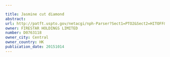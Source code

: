 ```yaml
---

title: Jasmine cut diamond
abstract: 
url: http://patft.uspto.gov/netacgi/nph-Parser?Sect1=PTO2&Sect2=HITOFF&p=1&u=%2Fnetahtml%2FPTO%2Fsearch-adv.htm&r=1&f=G&l=50&d=PALL&S1=D0763118&OS=D0763118&RS=D0763118
owner: FIRESTAR HOLDINGS LIMITED
number: D0763118
owner_city: Central
owner_country: HK
publication_date: 20151014
---
```

